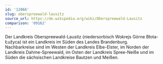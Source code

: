 ```yaml
---
id: '12066'
slug: oberspreewald-lausitz
source_url: https://de.wikipedia.org/wiki/Oberspreewald-Lausitz
comparison: '09162'
---
```


Der Landkreis Oberspreewald-Lausitz (niedersorbisch Wokrejs Górne Błota-Łužyca) ist ein Landkreis im Süden des Landes Brandenburg. Nachbarkreise sind im Westen der Landkreis Elbe-Elster, im Norden der Landkreis Dahme-Spreewald, im Osten der Landkreis Spree-Neiße und im Süden die sächsischen Landkreise Bautzen und Meißen.
